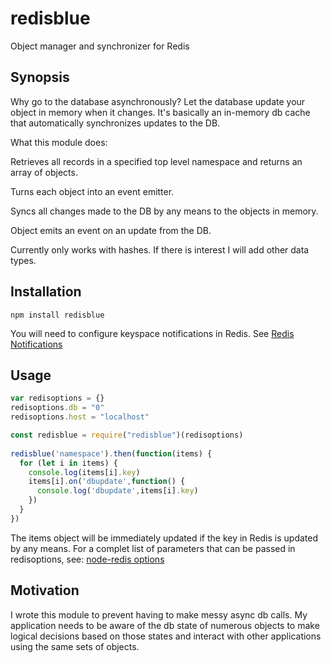 # redisblue
Object manager and synchronizer for Redis

## Synopsis

Why go to the database asynchronously? Let the database update your object in memory when it changes. It's basically an in-memory db cache that automatically synchronizes updates to the DB.

What this module does:

Retrieves all records in a specified top level namespace and returns an array of objects.

Turns each object into an event emitter.

Syncs all changes made to the DB by any means to the objects in memory.

Object emits an event on an update from the DB.

Currently only works with hashes. If there is interest I will add other data types.

## Installation

    npm install redisblue
    
You will need to configure keyspace notifications in Redis. See [Redis Notifications](https://redis.io/topics/notifications)

## Usage

```js
var redisoptions = {}
redisoptions.db = "0"
redisoptions.host = "localhost"

const redisblue = require("redisblue")(redisoptions)
 
redisblue('namespace').then(function(items) {
  for (let i in items) {
    console.log(items[i].key)
    items[i].on('dbupdate',function() {
      console.log('dbupdate',items[i].key)
    })       
  }
})
```

The items object will be immediately updated if the key in Redis is updated by any means.
For a complet list of parameters that can be passed in redisoptions, see:  [node-redis options](https://github.com/NodeRedis/node_redis#options-object-properties)

## Motivation

I wrote this module to prevent having to make messy async db calls. My application needs to be aware of the db state of numerous objects to make logical decisions based on those states and interact with other applications using the same sets of objects.

